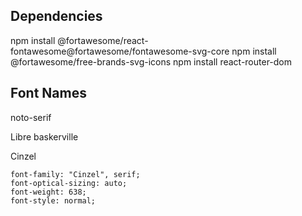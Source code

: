 ## Dependencies
npm install @fortawesome/react-fontawesome@fortawesome/fontawesome-svg-core
npm install @fortawesome/free-brands-svg-icons
npm install react-router-dom


## Font Names
noto-serif

Libre baskerville
    <style>
        @import url('https://fonts.googleapis.com/css2?family=Cinzel:wght@587&family=Libre+Baskerville:ital,wght@0,400;0,700;1,400&family=Noto+Serif:ital,wght@1,681&display=swap');
    </style>

Cinzel
    <style>
        @import url('https://fonts.googleapis.com/css2?family=Cinzel:wght@638&display=swap');
    </style>

    font-family: "Cinzel", serif;
    font-optical-sizing: auto;
    font-weight: 638;
    font-style: normal;